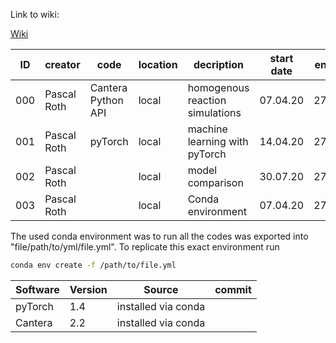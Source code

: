 Link to wiki:

[Wiki](https://git.rwth-aachen.de/pascal.roth.18/ba-pascal-roth/-/wikis/home)

| ID  | creator     | code               | location                   | decription                      | start date | end date |
|-----|-------------|--------------------|----------------------------|---------------------------------|------------|----------|
| 000 | Pascal Roth | Cantera Python API | local                      | homogenous reaction simulations | 07.04.20   | 27.08.20 |
| 001 | Pascal Roth | pyTorch            | local                      | machine learning with pyTorch   | 14.04.20   | 27.08.20 |
| 002 | Pascal Roth |                    | local                      | model comparison                | 30.07.20   | 27.08.20 |
| 003 | Pascal Roth |                    | local                      | Conda environment               | 07.04.20   | 27.08.20 |

The used conda environment was to run all the codes was exported into "file/path/to/yml/file.yml".
To replicate this exact environment run 
```bash
conda env create -f /path/to/file.yml
```

| Software | Version | Source              | commit |
|----------|---------|---------------------|--------|
| pyTorch  | 1.4     | installed via conda |        |
| Cantera  | 2.2     | installed via conda |        |
